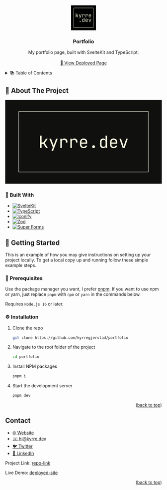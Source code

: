 <!-- This template is based on this awesome template:  https://github.com/othneildrew/Best-README-Template -->

<!-- search for the word "replace", and replace all the different instances depending on the project -->

<a name="readme-top"></a>

<br />
<div align="center">
  <a href="https://github.com/kyrregjerstad/portfolio">
    <img src="./static/favicon.png" alt="Logo" width="80" height="80">
  </a>

<h3 align="center">Portfolio</h3>

  <p align="center">
  My portfolio page, built with SvelteKit and TypeScript.
    <br />
    <br />
    <a href="https://kyrre.dev">👀 View Deployed Page</a>
  </p>
</div>

<details>
  <summary>📚 Table of Contents</summary>
  <ol>
    <li>
      <a href="#about-the-project">About The Project </a>
      <ul>
        <li><a href="#built-with">Built With</a></li>
      </ul>
    </li>
    <li>
      <a href="#getting-started">Getting Started</a>
      <ul>
        <li><a href="#prerequisites">Prerequisites</a></li>
        <li><a href="#installation">Installation</a></li>
      </ul>
    </li>
    <li><a href="#contact">Contact</a></li>
  </ol>
</details>

## 🎯 About The Project

[![portfolio][product-screenshot]](https://kyrre.dev)

### 🔨 Built With

- [![SvelteKit][svelteKit-badge]][SvelteKit-url]
- [![TypeScript][typescript-badge]][typescript-url]
- [![Iconify][iconify-badge]][iconify-url]
- [![Zod][zod-badge]][zod-url]
- [![Super Forms][super-forms-badge]][super-forms-url]

## 🚀 Getting Started

This is an example of how you may give instructions on setting up your project locally.
To get a local copy up and running follow these simple example steps.

### 📝 Prerequisites

Use the package manager you want, I prefer [pnpm](https://pnpm.io/). If you want to use npm or yarn, just replace `pnpm` with `npm` or `yarn` in the commands below.

Requires `Node.js 16` or later.

### ⚙️ Installation

1. Clone the repo

   ```sh
   git clone https://github.com/kyrregjerstad/portfolio
   ```

2. Navigate to the root folder of the project
   ```sh
   cd portfolio
   ```
3. Install NPM packages

   ```sh
   pnpm i
   ```

4. Start the development server
   ```sh
   pnpm dev
   ```

<p align="right">(<a href="#readme-top">back to top</a>)</p>

## Contact

<ul>
  <li><a href="https://kyrre.dev">🌐 Website</a></li>
  <li><a href="mailto:hi@kyrre.dev">✉️  hi@kyrre.dev</a> </li>
  <li><a href="https://twitter.com/kyrregjerstad">🐦 Twitter</a></li>
  <li><a href="https://www.linkedin.com/in/kyrre-gjerstad/">🔗 LinkedIn</a></li>
</ul>

Project Link: [repo-link]

Live Demo: [deployed-site]

<p align="right">(<a href="#readme-top">back to top</a>)</p>

[SvelteKit-url]: https://kit.svelte.dev/
[svelteKit-badge]: https://img.shields.io/badge/SvelteKit-FF3E00?style=for-the-badge&logo=svelte&logoColor=white
[typescript-badge]: https://img.shields.io/badge/TypeScript-3178C6?style=for-the-badge&logo=typescript&logoColor=white
[typeScript-url]: https://www.typescriptlang.org/
[iconify-url]: https://iconify.design/
[iconify-badge]: https://img.shields.io/badge/Iconify-FFBA08?style=for-the-badge&logo=iconify&logoColor=white
[zod-url]: https://github.com/colinhacks/zod
[zod-badge]: https://img.shields.io/badge/Zod-0A0A0A?style=for-the-badge&logo=zod&logoColor=white
[super-forms-url]: https://superforms.vercel.app/
[super-forms-badge]: https://img.shields.io/badge/Super%20Forms-000000?style=for-the-badge&logo=vercel&logoColor=white
[product-screenshot]: ./static/social/kyrre-social.jpg
[deployed-site]: https://kyrre.dev
[repo-link]: https://github.com/kyrregjerstad/portfolio
